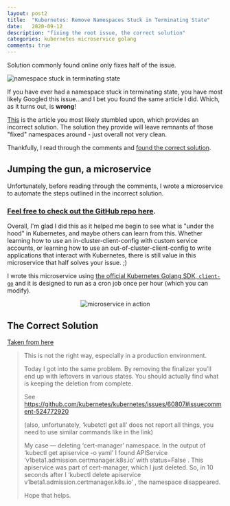 ```yaml
---
layout: post2
title:  "Kubernetes: Remove Namespaces Stuck in Terminating State"
date:   2020-09-12
description: "fixing the root issue, the correct solution"
categories: kubernetes microservice golang
comments: true
---
```


Solution commonly found online only fixes half of the issue.

<img class="modal-image" src="https://raw.githubusercontent.com/oze4/mattoestreich.com/master/assets/ns-stuck-term.png" alt="namespace stuck in terminating state">

If you have ever had a namespace stuck in terminating state, you have most likely Googled this issue...and I bet you found the same article I did. Which, as it turns out, is **wrong**!

[This](https://medium.com/@craignewtondev/how-to-fix-kubernetes-namespace-deleting-stuck-in-terminating-state-5ed75792647e) is the article you most likely stumbled upon, which provides an incorrect solution. The solution they provide will leave remnants of those "fixed" namespaces around - just overall not very clean.

Thankfully, I read through the comments and [found the correct solution](https://medium.com/@cristi.posoiu/this-is-not-the-right-way-especially-in-a-production-environment-190ff670bc62).

## Jumping the gun, a microservice

Unfortunately, before reading through the comments, I wrote a microservice to automate the steps outlined in the incorrect solution. 

### [Feel free to check out the GitHub repo here](https://github.com/oze4/service.remove-terminating-namespaces).

Overall, I'm glad I did this as it helped me begin to see what is "under the hood" in Kubernetes, and maybe others can learn from this. Whether learning how to use an in-cluster-client-config with custom service accounts, or learning how to use an out-of-cluster-client-config to write applications that interact with Kubernetes, there is still value in this microservice that half solves your issue. ;)

I wrote this microservice using [the official Kubernetes Golang SDK, `client-go`](https://github.com/kubernetes/client-go) and it is designed to run as a cron job once per hour (which you can modify). 

<div style="text-align:center">
<img class="modal-image" src="https://raw.githubusercontent.com/oze4/mattoestreich.com/master/assets/ns-stuck-term-cronjob.png" alt="microservice in action" style="max-height:60rem;">
</div>

## The Correct Solution

[Taken from here](https://medium.com/@cristi.posoiu/this-is-not-the-right-way-especially-in-a-production-environment-190ff670bc62)

>This is not the right way, especially in a production environment.
>
>Today I got into the same problem. By removing the finalizer you’ll end up with leftovers in various states. You should actually find what is keeping the deletion from complete.
>
>See https://github.com/kubernetes/kubernetes/issues/60807#issuecomment-524772920
>
>(also, unfortunately, ‘kubetctl get all’ does not report all things, you need to use similar commands like in the link)
>
>My case — deleting ‘cert-manager’ namespace. In the output of ‘kubectl get apiservice -o yaml’ I found APIService ‘v1beta1.admission.certmanager.k8s.io’ with status=False . This apiservice was part of cert-manager, which I just deleted. So, in 10 seconds after I ‘kubectl delete apiservice v1beta1.admission.certmanager.k8s.io’ , the namespace disappeared.
>
>Hope that helps.
